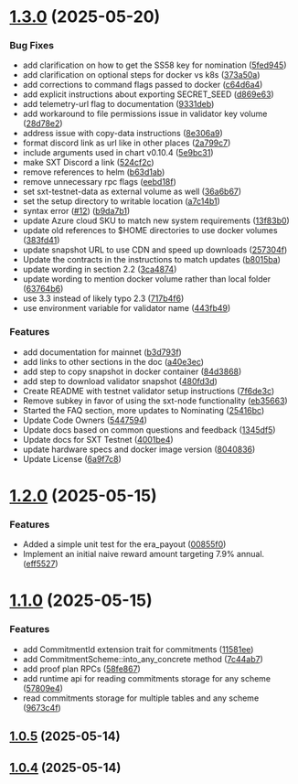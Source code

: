 # [1.3.0](https://github.com/spaceandtimefdn/sxt-node/compare/v1.2.0...v1.3.0) (2025-05-20)


### Bug Fixes

* add clarification on how to get the SS58 key for nomination ([5fed945](https://github.com/spaceandtimefdn/sxt-node/commit/5fed945b976a15d8b2768bfe836382cef9bb0dd7))
* add clarification on optional steps for docker vs k8s ([373a50a](https://github.com/spaceandtimefdn/sxt-node/commit/373a50a50cea7a4d41169384f373bb2d1cc511fa))
* add corrections to command flags passed to docker ([c64d6a4](https://github.com/spaceandtimefdn/sxt-node/commit/c64d6a48e0198b9f9f1c8d544172fca4d3e89326))
* add explicit instructions about exporting SECRET_SEED ([d869e63](https://github.com/spaceandtimefdn/sxt-node/commit/d869e631b97cb52bd1e7fd7a8706786cb53dba17))
* add telemetry-url flag to documentation ([9331deb](https://github.com/spaceandtimefdn/sxt-node/commit/9331debdf51874d2eb3ca193fa098e6dafcc5d9a))
* add workaround to file permissions issue in validator key volume ([28d78e2](https://github.com/spaceandtimefdn/sxt-node/commit/28d78e2ed1486d4c23a6764dcf98185dc0f3a024))
* address issue with copy-data instructions ([8e306a9](https://github.com/spaceandtimefdn/sxt-node/commit/8e306a946d7d7a6d6d83c6cd428ed2d5b9c932c7))
* format discord link as url like in other places ([2a799c7](https://github.com/spaceandtimefdn/sxt-node/commit/2a799c7588adddc48f25a73aa5ed52e18faf6212))
* include arguments used in chart v0.10.4 ([5e9bc31](https://github.com/spaceandtimefdn/sxt-node/commit/5e9bc3117b043247a00ed4a2c9cf1eec7f4e89cc))
* make SXT Discord a link ([524cf2c](https://github.com/spaceandtimefdn/sxt-node/commit/524cf2c41c0b222be695e9d7d23ecdddf3194a5e))
* remove references to helm ([b63d1ab](https://github.com/spaceandtimefdn/sxt-node/commit/b63d1ab0ada74f2ddcd800f8f9d2a9a88d4a83e9))
* remove unnecessary rpc flags ([eebd18f](https://github.com/spaceandtimefdn/sxt-node/commit/eebd18fac32bac4d3cb01867c763d77ec54c1c47))
* set sxt-testnet-data as external volume as well ([36a6b67](https://github.com/spaceandtimefdn/sxt-node/commit/36a6b67e372595a04868c1affee9ed3a0d59e41b))
* set the setup directory to writable location ([a7c14b1](https://github.com/spaceandtimefdn/sxt-node/commit/a7c14b1f17605ca4b68855e76ffbd85d46bcf689))
* syntax error ([#12](https://github.com/spaceandtimefdn/sxt-node/issues/12)) ([b9da7b1](https://github.com/spaceandtimefdn/sxt-node/commit/b9da7b18ac0343717e537f9ab294f6699b047bee))
* update Azure cloud SKU to match new system requirements ([13f83b0](https://github.com/spaceandtimefdn/sxt-node/commit/13f83b0616d6069cbe736a9b50c6b59716232065))
* update old references to $HOME directories to use docker volumes ([383fd41](https://github.com/spaceandtimefdn/sxt-node/commit/383fd4146dd0fa0be9dd092b602d1a49433c1fb5))
* update snapshot URL to use CDN and speed up downloads ([257304f](https://github.com/spaceandtimefdn/sxt-node/commit/257304f2391085d68bb70a7da04c46b24a632285))
* Update the contracts in the instructions to match updates ([b8015ba](https://github.com/spaceandtimefdn/sxt-node/commit/b8015baf403bf8a7ad41913cf4704d3abd5070b7))
* update wording in section 2.2 ([3ca4874](https://github.com/spaceandtimefdn/sxt-node/commit/3ca48745df44c5de2297ee62196292c4979e4111))
* update wording to mention docker volume rather than local folder ([63764b6](https://github.com/spaceandtimefdn/sxt-node/commit/63764b6fbe6f954615bf14b359928bf05b701735))
* use 3.3 instead of likely typo 2.3 ([717b4f6](https://github.com/spaceandtimefdn/sxt-node/commit/717b4f698656af8789a7524cc62ed2d02d2ced5c))
* use environment variable for validator name ([443fb49](https://github.com/spaceandtimefdn/sxt-node/commit/443fb49f1a7e2e0d93cd8cd3ca499cfb8d752967))


### Features

* add documentation for mainnet ([b3d793f](https://github.com/spaceandtimefdn/sxt-node/commit/b3d793fc6fd162389f0f1fe8aa18043debacfee7))
* add links to other sections in the doc ([a40e3ec](https://github.com/spaceandtimefdn/sxt-node/commit/a40e3ec4065dfbd3666fd9ee7492a4c3750f3b72))
* add step to copy snapshot in docker container ([84d3868](https://github.com/spaceandtimefdn/sxt-node/commit/84d3868863f207f9051afe61c195efdca16c3b60))
* add step to download validator snapshot ([480fd3d](https://github.com/spaceandtimefdn/sxt-node/commit/480fd3deef41699f104827222a3c2e85e5d67ce1))
* Create README with testnet validator setup instructions ([7f6de3c](https://github.com/spaceandtimefdn/sxt-node/commit/7f6de3c02f35b6986c43f5272f415b4b0e1af5bc))
* Remove subkey in favor of using the sxt-node functionality ([eb35663](https://github.com/spaceandtimefdn/sxt-node/commit/eb35663f08b00bfa92108be3dfa56b8164afc71a))
* Started the FAQ section, more updates to Nominating ([25416bc](https://github.com/spaceandtimefdn/sxt-node/commit/25416bcebf82e927376eeb0b5a8bd6f2837b7c40))
* Update Code Owners ([5447594](https://github.com/spaceandtimefdn/sxt-node/commit/5447594617ae7c876d4acd3373cdbe2490ed073b))
* Update docs based on common questions and feedback ([1345df5](https://github.com/spaceandtimefdn/sxt-node/commit/1345df52773167b3d272790ab3c005e3b436d725))
* Update docs for SXT Testnet ([4001be4](https://github.com/spaceandtimefdn/sxt-node/commit/4001be4b9807b714066f92c1985dcab723aa0173))
* update hardware specs and docker image version ([8040836](https://github.com/spaceandtimefdn/sxt-node/commit/8040836a81f7b7bf5157abb4f1543a65762c974d))
* Update License ([6a9f7c8](https://github.com/spaceandtimefdn/sxt-node/commit/6a9f7c8fc72fbd6e8a8248e4e40a7ba8989b9904))



# [1.2.0](https://github.com/spaceandtimefdn/sxt-node/compare/v1.1.0...v1.2.0) (2025-05-15)


### Features

* Added a simple unit test for the era_payout ([00855f0](https://github.com/spaceandtimefdn/sxt-node/commit/00855f046bf3b3d12d3bf51c4bf1f08e605a6e42))
* Implement an initial naive reward amount targeting 7.9% annual. ([eff5527](https://github.com/spaceandtimefdn/sxt-node/commit/eff55275eef126d491964682e2585b70546aab99))



# [1.1.0](https://github.com/spaceandtimefdn/sxt-node/compare/v1.0.5...v1.1.0) (2025-05-15)


### Features

* add CommitmentId extension trait for commitments ([11581ee](https://github.com/spaceandtimefdn/sxt-node/commit/11581ee76480130535a68425f6cf237b5782aeaa))
* add CommitmentScheme::into_any_concrete method ([7c44ab7](https://github.com/spaceandtimefdn/sxt-node/commit/7c44ab70c610d53963ac59f10960b2bf9bd8ec70))
* add proof plan RPCs ([58fe867](https://github.com/spaceandtimefdn/sxt-node/commit/58fe867507aec70e83ed0a205e528b63d8c2075b))
* add runtime api for reading commitments storage for any scheme ([57809e4](https://github.com/spaceandtimefdn/sxt-node/commit/57809e4437e96371f04edb845e6e6904dd7666d8))
* read commitments storage for multiple tables and any scheme ([9673c4f](https://github.com/spaceandtimefdn/sxt-node/commit/9673c4f66cbae5fd73a034db31b7fd557a21fdf0))



## [1.0.5](https://github.com/spaceandtimefdn/sxt-node/compare/v1.0.4...v1.0.5) (2025-05-14)



## [1.0.4](https://github.com/spaceandtimefdn/sxt-node/compare/v1.0.3...v1.0.4) (2025-05-14)



